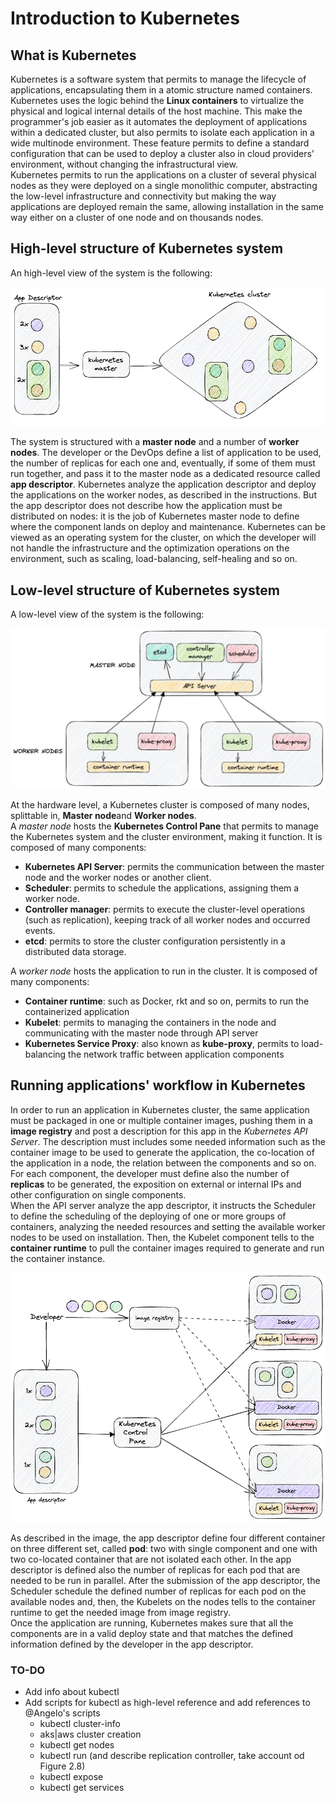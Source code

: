 # Introduction to Kubernetes

## What is Kubernetes
Kubernetes is a software system that permits to manage the lifecycle of applications, encapsulating them in a atomic
structure named containers. Kubernetes uses the logic behind the **Linux containers** to virtualize the physical and 
logical internal details of the host machine. This make the programmer's job easier as it automates the deployment 
of applications within a dedicated cluster, but also permits to isolate each application in a wide multinode environment. 
These feature permits to define a standard configuration that can be used to deploy a cluster also in cloud providers' 
environment, without changing the infrastructural view.  
Kubernetes permits to run the applications on a cluster of several physical nodes as they were deployed on a single
monolithic computer, abstracting the low-level infrastructure and connectivity but making the way applications are 
deployed remain the same, allowing installation in the same way either on a cluster of one node and on thousands nodes.

## High-level structure of Kubernetes system
An high-level view of the system is the following:  

![k8s highlevel view](../static/00-k8s-highlevel-view.png)  

The system is structured with a **master node** and a number of **worker nodes**. The developer or the DevOps define a 
list of application to be used, the number of replicas for each one and, eventually, if some of them must run together,
and pass it to the master node as a dedicated resource called **app descriptor**. Kubernetes analyze the application 
descriptor and deploy the applications on the worker nodes, as described in the instructions. But the app descriptor 
does not describe how the application must be distributed on nodes: it is the job of Kubernetes master node to define 
where the component lands on deploy and maintenance.
Kubernetes can be viewed as an operating system for the cluster, on which the developer will not handle the 
infrastructure and the optimization operations on the environment, such as scaling, load-balancing, self-healing and so on.

## Low-level structure of Kubernetes system
A low-level view of the system is the following:  

![k8s lowlevel view](../static/00-k8s-lowlevel-view.png)  

At the hardware level, a Kubernetes cluster is composed of many nodes, splittable in, **Master node**and **Worker nodes**.  
A *master node* hosts the **Kubernetes Control Pane** that permits to manage the Kubernetes system and the cluster environment, 
making it function. It is composed of many components:
 - **Kubernetes API Server**: permits the communication between the master node and the worker nodes or another client.
 - **Scheduler**: permits to schedule the applications, assigning them a worker node.
 - **Controller manager**: permits to execute the cluster-level operations (such as replication), keeping track of all worker nodes and occurred events.
 - **etcd**: permits to store the cluster configuration persistently in a distributed data storage.

A *worker node* hosts the application to run in the cluster. It is composed of many components:
 - **Container runtime**: such as Docker, rkt and so on, permits to run the containerized application
 - **Kubelet**: permits to managing the containers in the node and communicating with the master node through API server
 - **Kubernetes Service Proxy**: also known as **kube-proxy**, permits to load-balancing the network traffic between application components  

## Running applications' workflow in Kubernetes
In order to run an application in Kubernetes cluster, the same application must be packaged in one or multiple container
images, pushing them in a **image registry** and post a description for this app in the *Kubernetes API Server*. The description
must includes some needed information such as the container image to be used to generate the application, the co-location
of the application in a node, the relation between the components and so on. For each component, the developer must define also
the number of **replicas** to be generated, the exposition on external or internal IPs and other configuration on single
components.  
When the API server analyze the app descriptor, it instructs the Scheduler to define the scheduling of the deploying of 
one or more groups of containers, analyzing the needed resources and setting the available worker nodes to be used on
installation. Then, the Kubelet component tells to the **container runtime** to pull the container images required to
generate and run the container instance.  

![running workflow](../static/00-k8s-running-workflow.png)

As described in the image, the app descriptor define four different container on three different set, called **pod**: two 
with single component and one with two co-located container that are not isolated each other. In the app descriptor is defined
also the number of replicas for each pod that are needed to be run in parallel. After the submission of the app descriptor,
the Scheduler schedule the defined number of replicas for each pod on the available nodes and, then, the Kubelets on the
nodes tells to the container runtime to get the needed image from image registry.  
Once the application are running, Kubernetes makes sure that all the components are in a valid deploy state and that matches
the defined information defined by the developer in the app descriptor.

### TO-DO
 - Add info about kubectl
 - Add scripts for kubectl as high-level reference and add references to @Angelo's scripts 
   - kubectl cluster-info
   - aks|aws cluster creation
   - kubectl get nodes
   - kubectl run (and describe replication controller, take account od Figure 2.8)
   - kubectl expose
   - kubectl get services
